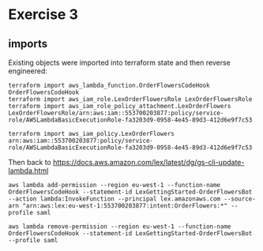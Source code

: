 # Exercise 3
## imports
Existing objects were imported into terraform state and then reverse engineered:
~~~
terraform import aws_lambda_function.OrderFlowersCodeHook OrderFlowersCodeHook
terraform import aws_iam_role.LexOrderFlowersRole LexOrderFlowersRole
terraform import aws_iam_role_policy_attachment.LexOrderFlowers LexOrderFlowersRole/arn:aws:iam::553700203877:policy/service-role/AWSLambdaBasicExecutionRole-fa3203d9-0958-4e45-89d3-412d6e9f7c53

terraform import aws_iam_policy.LexOrderFlowers arn:aws:iam::553700203877:policy/service-role/AWSLambdaBasicExecutionRole-fa3203d9-0958-4e45-89d3-412d6e9f7c53
~~~

Then back to 
https://docs.aws.amazon.com/lex/latest/dg/gs-cli-update-lambda.html

~~~
aws lambda add-permission --region eu-west-1 --function-name OrderFlowersCodeHook --statement-id LexGettingStarted-OrderFlowersBot --action lambda:InvokeFunction --principal lex.amazonaws.com --source-arn "arn:aws:lex:eu-west-1:553700203877:intent:OrderFlowers:*" --profile saml

aws lambda remove-permission --region eu-west-1 --function-name OrderFlowersCodeHook --statement-id LexGettingStarted-OrderFlowersBot --profile saml
~~~